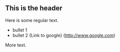 ## This is the header
Here is some regular text.
 * bullet 1
 * bullet 2
{Link to google} (http://www.google.com)

More text.